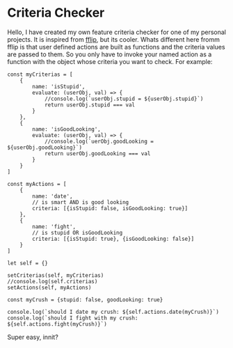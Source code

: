 # Criteria Checker

Hello, I have created my own feature criteria checker for one of my personal projects. 
It is inspired from [fflip](https://github.com/FredKSchott/fflip), but its cooler. 
Whats different here fromm fflip is that user defined actions are built as functions and the criteria values are passed to them. So you only have to invoke your named action as a function with the object whose criteria you want to check. 
For example:
```
const myCriterias = [
    {
        name: 'isStupid',
        evaluate: (userObj, val) => {
            //console.log(`userObj.stupid = ${userObj.stupid}`)
            return userObj.stupid === val
        }
    },
    {
        name: 'isGoodLooking',
        evaluate: (userObj, val) => {
            //console.log(`uerObj.goodLooking = ${userObj.goodLooking}`)
            return userObj.goodLooking === val
        }
    }
]

const myActions = [
    {
        name: 'date',
        // is smart AND is good looking
        criteria: [{isStupid: false, isGoodLooking: true}]
    },
    {
        name: 'fight',
        // is stupid OR isGoodLooking
        criteria: [{isStupid: true}, {isGoodLooking: false}]
    }
]

let self = {}

setCriterias(self, myCriterias)
//console.log(self.criterias)
setActions(self, myActions)

const myCrush = {stupid: false, goodLooking: true}

console.log(`should I date my crush: ${self.actions.date(myCrush)}`)
console.log(`should I fight with my crush: ${self.actions.fight(myCrush)}`)
```

Super easy, innit?